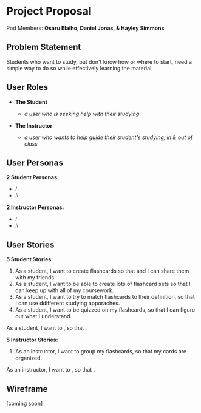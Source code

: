 # Project Proposal

Pod Members: **Osaru Elaiho, Daniel Jonas, & Hayley Simmons**


## Problem Statement

Students who want to study, but don't know how or where to start, need a simple way to do so while effectively learning the material.


## User Roles

- **The Student** 
  * *a user who is seeking help with their studying*

- **The Instructor**
  * *a user who wants to help guide their student's studying, in & out of class*


## User Personas

**2 Student Personas:**
 * *I*
 * *II*

**2 Instructor Personas:**
 * *I*
 * *II*


## User Stories

**5 Student Stories:**
   1.  As a student, I want to create flashcards so that and I can share them with my friends.
   2.  As a student, I want to be able to create lots of flashcard sets so that I can keep up with all of my coursework.
   3.  As a student, I want to try to match flashcards to their definition, so that I can use ddifferent studying apporaches.
   4.  As a student, I want to be quizzed on my flashcards, so that I can figure out what I understand.

As a student, I want to , so that .

**5 Instructor Stories:**
   1. As an instructor, I want to group my flashcards, so that my cards are organized.

 As an instructor, I want to , so that .



## Wireframe

[coming soon] 
